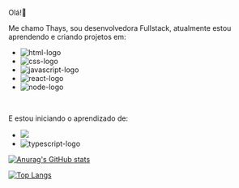 Olá!👋

Me chamo Thays, sou desenvolvedora Fullstack, atualmente estou aprendendo e criando projetos em: 
<br>
- <img src="https://img.shields.io/badge/HTML5-E34F26?style=for-the-badge&logo=html5&logoColor=white" alt="html-logo"/>
- <img src="https://img.shields.io/badge/CSS3-1572B6?style=for-the-badge&logo=css3&logoColor=white" alt="css-logo"/>
- <img src="https://img.shields.io/badge/JavaScript-323330?style=for-the-badge&logo=javascript&logoColor=F7DF1E" alt="javascript-logo"/>
- <img src="https://img.shields.io/badge/React-20232A?style=for-the-badge&logo=react&logoColor=61DAFB" alt="react-logo"/>
- <img src="https://img.shields.io/badge/Node.js-43853D?style=for-the-badge&logo=node.js&logoColor=white" alt="node-logo">
<br>

E estou iniciando o aprendizado de: 
<br>
- <img src="https://img.shields.io/badge/Java-ED8B00?style=for-the-badge&logo=openjdk&logoColor=white">
- <img src="https://img.shields.io/badge/TypeScript-007ACC?style=for-the-badge&logo=typescript&logoColor=white" alt="typescript-logo">


[![Anurag's GitHub stats](https://github-readme-stats.vercel.app/api?username=Thayscosta95)](https://github.com/anuraghazra/github-readme-stats)

[![Top Langs](https://github-readme-stats.vercel.app/api/top-langs/?username=Thayscosta95)](https://github.com/anuraghazra/github-readme-stats)

